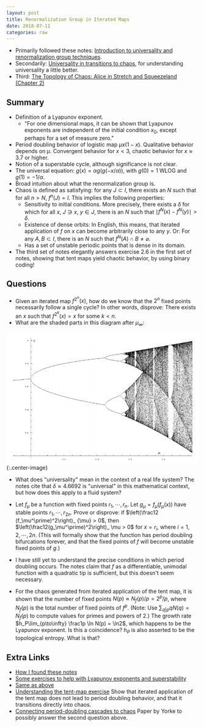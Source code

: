 ```yaml
---
layout: post
title: Renormalization Group in Iterated Maps
date: 2018-07-11
categories: raw
---
```


 * Primarily followed these notes: [Introduction to universality and renormalization
group techniques](https://arxiv.org/pdf/1210.2262.pdf).
 * Secondarily: [Universality in transitions to
chaos](http://www.cns.gatech.edu/PHYS-4267/UFO.pdf), for understanding universality a little better.
 * Third: [The Topology of Chaos: Alice in Stretch and Squeezeland (Chapter 2)](http://csc.ucdavis.edu/~chaos/courses/ncaso/Readings/ch2.pdf)

## Summary

 * Definition of a Lyapunov exponent. 
   * "For one dimensional maps, it can be shown that Lyapunov exponents are independent of the initial condition $x_0$, except perhaps for a set of measure zero."
 * Period doubling behavior of logistic map $\mu x(1-x)$. Qualitative behavior depends on $\mu$. Convergent behavior for $x<3$, chaotic behavior for $x \approx 3.7$ or higher.
 * Notion of a superstable cycle, although significance is not clear.
 * The universal equation: $g(x) = \alpha g(g(-x/\alpha))$, with $g(0) = 1$ WLOG and $g(1) = -1/\alpha$.
 * Broad intuition about what the renormalization group is.
 * Chaos is defined as satisfying: for any $J\subset I$, there exists an $N$ such that for all $n>N$, $f^n(J) = I$. This implies the following properties:
   * Sensitivity to initial conditions. More precisely, there exists a $\delta$ for which for all $x$, $J\ni x$, $y\in J$, there is an $N$ such that $\mid f^N(x)-f^N(y)\mid>\delta$.
   * Existence of dense orbits: In English, this means, that iterated application of $f$ on $x$ can become arbitrarily close to any $y$. Or: For any $A,B\subset I$, there is an $N$ such that $f^N(A) \cap B \neq \varnothing$.
   * Has a set of unstable periodic points that is dense in its domain.
 * The third set of notes elegantly answers exercise 2.6 in the first set of notes, showing that tent maps yield chaotic behavior, by using binary coding!

## Questions

 * Given an iterated map $f^{2^n}(x)$, how do we know that the $2^n$ fixed points necessarily follow a single cycle? In other words, disprove: There exists an $x$ such that $f^{2^k}(x) = x$ for some $k <  n$.
 * What are the shaded parts in this diagram after $\mu_{\infty}$:

 ![Bifurcations of Logistic Map](/assets/renorm_bifurc.png){:.center-image}

 * What does "universality" mean in the context of a real life system? The notes cite that $\delta \approx 4.6692$ is "universal" in this mathematical context, but how does this apply to a fluid system?

 * Let $f_\mu$ be a function with fixed points $r_1, \cdots, r_{n}$. Let $g_\mu = f_\mu(f_\mu(x))$ have stable points $r_1,\cdots, r_{2n}$. Prove or disprove: if $\left(\frac12 (f_\mu^\prime)^2\right)_ {\mu} > 0$, then $\left(\frac12(g_\mu^\prime)^2\right)_ \mu > 0$ for $x=r_i$, where $i=1,2,\cdots, 2n$. (This will formally show that the function has period doubling bifurcations forever, and that the fixed points of $f$ will become unstable fixed points of $g$.)

 * I have still yet to understand the precise conditions in which period doubling occurs. The notes claim that $f$ as a differentiable, unimodal function with a quadratic tip is sufficient, but this doesn't seem necessary.

 * For the chaos generated from iterated application of the tent map, it is shown that the number of fixed points $N(p) \approx N_f(p)/p = 2^p/p$, where $N_f(p)$ is the total number of fixed points of $f^p$. (Note: Use $\sum_{q|p} q N(q) = N_f(p)$ to compute values for primes and powers of $2$.) The growth rate $h_P\lim_{p\to\infty} \frac1p \ln N(p) = \ln2$, which happens to be the Lyapunov exponent. Is this a coincidence? $h_P$ is also asserted to be the topological entropy. What is that?

## Extra Links

 * [How I found these notes](https://calculatedcontent.com/2015/04/01/why-deep-learning-works-ii-the-renormalization-group/)
 * [Some exercises to help with Lyapunov exponents and superstability](https://www.math.ucdavis.edu/~romik/teaching-pages/mat119b/119b-hw7-solutions.pdf)
 * [Same as above](https://www.math.ubc.ca/~andrewr/620341/assignments/assignment2_solutions.pdf)
 * [Understanding the tent-map exercise](http://oldwww.ma.man.ac.uk/~pag/dynsyst/2-itineraries.pdf) Show that iterated application of the tent map does not lead to period doubling behavior, and that it transitions directly into chaos.
 * [Connecting period-doubling cascades to chaos](https://arxiv.org/pdf/1002.3363.pdf) Paper by Yorke to possibly answer the second question above.

<!-- 
 Raw Notes:

 (Page 12): The last two paragraphs on the page confuse me. Also why is mu < 4 (Answer: To make sure that f: [0,1] -> [0,1]
If there are four fixed points of f^4(x), how do we know that they appear in a 4 cycle? Is it just topologically impossible to be two 2-cycles?
Also, why is this 4-cycle attractive? Why not repulsive?
What's all of the shady stuff on the bifurcation diagram after ~3.55ish?
(Remember, the y-axis shows the values of the fixed points)
What are all of the pseudo-lines in the >3.6 area?
Still need to understand what the Lyapunov exponent actually is. I think I'm misunderstanding it. (Do the exercises)
Verify Figure 6.
Exercise 2.1 answers my question about why there's only "one" Lyapunov exponent for the most part. If two functions are pieced together unnaturally, then of course not, but because the Lyapunov exponent ends up being the sum of log(f'(x_n)), and x_n -> stable points. What if there are two stable points naturally, like -x(x-1)(x+2)? (Only holds for the same neighborhood)
Wait how is a Lyapunov exponent defined for a cycle/periodic behavior?

Not clear why superstable orbits ~ when Figure 6 goes to -infty. Namely, show that gamma(mu) = -infty iff (F^n)'(x)=0

Universality
-------------

Would really like to understand the story of how universality of delta applies to turbulence or something real

[Meta: I like the writing style of this. It shows the cool parts, and then talks about the assumptions made ("we are not going to talk about how regular it needs to be"). Math textbooks often present in the other order.]

2.5: Why don't we have maps with 2^n periodic points decompose into two separate cycles? (Probably some kind of topological/algebraic argument)
2.6: Found this: http://csc.ucdavis.edu/~chaos/courses/ncaso/Readings/ch2.pdf

RG Introduction
------------------
When are the conditions 3.4 true? What are the assumptions being made?
	What if the function isn't even?
	Unpack the quadratic tip assumption
	Why is a<b needed?
Why is function space U an infinite dimensional space?
Shouldn't it be mapping 2^{n-1} to 2^{n} periods?
	No: Consider the fixed points x1 ... x_{2^n}. Then f(f(x_i)) = x_{i+2}, so the period is 2^{n-1}
Exercise: try mapping the logistic map and plotting it to see what happens
Still lacking a bit of intuition about superstable maps: Why do we care about these specifically?

May be worth looking at Feigenbaum's original work. [18] was recommended. -->



